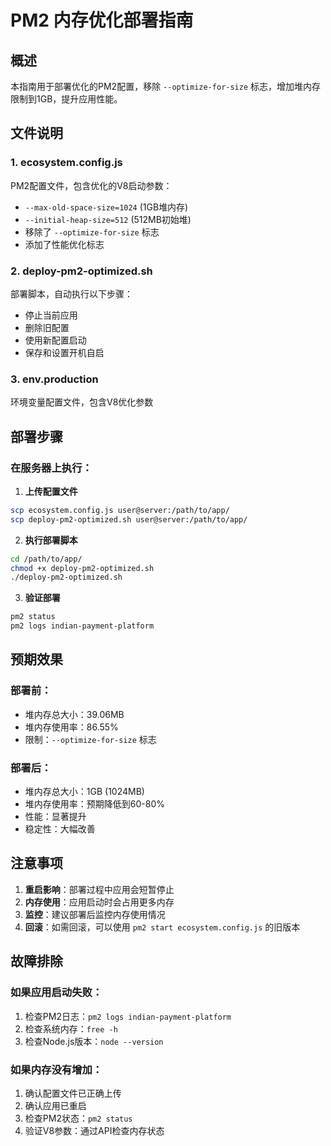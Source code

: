 # PM2 内存优化部署指南

## 概述
本指南用于部署优化的PM2配置，移除 `--optimize-for-size` 标志，增加堆内存限制到1GB，提升应用性能。

## 文件说明

### 1. ecosystem.config.js
PM2配置文件，包含优化的V8启动参数：
- `--max-old-space-size=1024` (1GB堆内存)
- `--initial-heap-size=512` (512MB初始堆)
- 移除了 `--optimize-for-size` 标志
- 添加了性能优化标志

### 2. deploy-pm2-optimized.sh
部署脚本，自动执行以下步骤：
- 停止当前应用
- 删除旧配置
- 使用新配置启动
- 保存和设置开机自启

### 3. env.production
环境变量配置文件，包含V8优化参数

## 部署步骤

### 在服务器上执行：

1. **上传配置文件**
```bash
scp ecosystem.config.js user@server:/path/to/app/
scp deploy-pm2-optimized.sh user@server:/path/to/app/
```

2. **执行部署脚本**
```bash
cd /path/to/app/
chmod +x deploy-pm2-optimized.sh
./deploy-pm2-optimized.sh
```

3. **验证部署**
```bash
pm2 status
pm2 logs indian-payment-platform
```

## 预期效果

### 部署前：
- 堆内存总大小：39.06MB
- 堆内存使用率：86.55%
- 限制：`--optimize-for-size` 标志

### 部署后：
- 堆内存总大小：1GB (1024MB)
- 堆内存使用率：预期降低到60-80%
- 性能：显著提升
- 稳定性：大幅改善

## 注意事项

1. **重启影响**：部署过程中应用会短暂停止
2. **内存使用**：应用启动时会占用更多内存
3. **监控**：建议部署后监控内存使用情况
4. **回滚**：如需回滚，可以使用 `pm2 start ecosystem.config.js` 的旧版本

## 故障排除

### 如果应用启动失败：
1. 检查PM2日志：`pm2 logs indian-payment-platform`
2. 检查系统内存：`free -h`
3. 检查Node.js版本：`node --version`

### 如果内存没有增加：
1. 确认配置文件已正确上传
2. 确认应用已重启
3. 检查PM2状态：`pm2 status`
4. 验证V8参数：通过API检查内存状态
